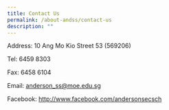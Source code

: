 ```yaml
---
title: Contact Us
permalink: /about-andss/contact-us
description: ""
---
```




Address:
10 Ang Mo Kio Street 53 (569206)

Tel:
6459 8303

Fax:
6458 6104

Email:
anderson_ss@moe.edu.sg

Facebook:
http://www.facebook.com/andersonsecsch

